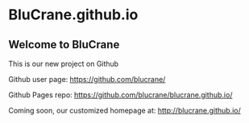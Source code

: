 BluCrane.github.io
==================


## Welcome to BluCrane

This is our new project on Github

Github user page: 
https://github.com/blucrane/

Github Pages repo:
https://github.com/blucrane/blucrane.github.io/

Coming soon, our customized homepage at:
http://blucrane.github.io/
